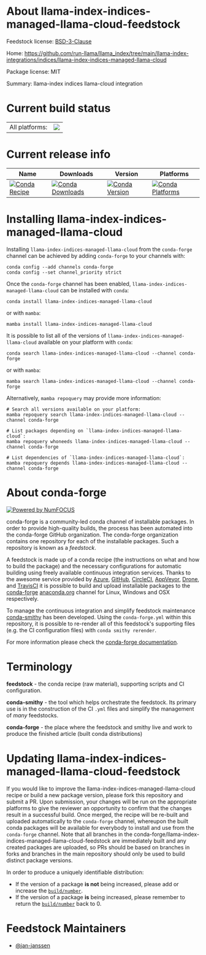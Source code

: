 About llama-index-indices-managed-llama-cloud-feedstock
=======================================================

Feedstock license: [BSD-3-Clause](https://github.com/conda-forge/llama-index-indices-managed-llama-cloud-feedstock/blob/main/LICENSE.txt)

Home: https://github.com/run-llama/llama_index/tree/main/llama-index-integrations/indices/llama-index-indices-managed-llama-cloud

Package license: MIT

Summary: llama-index indices llama-cloud integration

Current build status
====================


<table><tr><td>All platforms:</td>
    <td>
      <a href="https://dev.azure.com/conda-forge/feedstock-builds/_build/latest?definitionId=22091&branchName=main">
        <img src="https://dev.azure.com/conda-forge/feedstock-builds/_apis/build/status/llama-index-indices-managed-llama-cloud-feedstock?branchName=main">
      </a>
    </td>
  </tr>
</table>

Current release info
====================

| Name | Downloads | Version | Platforms |
| --- | --- | --- | --- |
| [![Conda Recipe](https://img.shields.io/badge/recipe-llama--index--indices--managed--llama--cloud-green.svg)](https://anaconda.org/conda-forge/llama-index-indices-managed-llama-cloud) | [![Conda Downloads](https://img.shields.io/conda/dn/conda-forge/llama-index-indices-managed-llama-cloud.svg)](https://anaconda.org/conda-forge/llama-index-indices-managed-llama-cloud) | [![Conda Version](https://img.shields.io/conda/vn/conda-forge/llama-index-indices-managed-llama-cloud.svg)](https://anaconda.org/conda-forge/llama-index-indices-managed-llama-cloud) | [![Conda Platforms](https://img.shields.io/conda/pn/conda-forge/llama-index-indices-managed-llama-cloud.svg)](https://anaconda.org/conda-forge/llama-index-indices-managed-llama-cloud) |

Installing llama-index-indices-managed-llama-cloud
==================================================

Installing `llama-index-indices-managed-llama-cloud` from the `conda-forge` channel can be achieved by adding `conda-forge` to your channels with:

```
conda config --add channels conda-forge
conda config --set channel_priority strict
```

Once the `conda-forge` channel has been enabled, `llama-index-indices-managed-llama-cloud` can be installed with `conda`:

```
conda install llama-index-indices-managed-llama-cloud
```

or with `mamba`:

```
mamba install llama-index-indices-managed-llama-cloud
```

It is possible to list all of the versions of `llama-index-indices-managed-llama-cloud` available on your platform with `conda`:

```
conda search llama-index-indices-managed-llama-cloud --channel conda-forge
```

or with `mamba`:

```
mamba search llama-index-indices-managed-llama-cloud --channel conda-forge
```

Alternatively, `mamba repoquery` may provide more information:

```
# Search all versions available on your platform:
mamba repoquery search llama-index-indices-managed-llama-cloud --channel conda-forge

# List packages depending on `llama-index-indices-managed-llama-cloud`:
mamba repoquery whoneeds llama-index-indices-managed-llama-cloud --channel conda-forge

# List dependencies of `llama-index-indices-managed-llama-cloud`:
mamba repoquery depends llama-index-indices-managed-llama-cloud --channel conda-forge
```


About conda-forge
=================

[![Powered by
NumFOCUS](https://img.shields.io/badge/powered%20by-NumFOCUS-orange.svg?style=flat&colorA=E1523D&colorB=007D8A)](https://numfocus.org)

conda-forge is a community-led conda channel of installable packages.
In order to provide high-quality builds, the process has been automated into the
conda-forge GitHub organization. The conda-forge organization contains one repository
for each of the installable packages. Such a repository is known as a *feedstock*.

A feedstock is made up of a conda recipe (the instructions on what and how to build
the package) and the necessary configurations for automatic building using freely
available continuous integration services. Thanks to the awesome service provided by
[Azure](https://azure.microsoft.com/en-us/services/devops/), [GitHub](https://github.com/),
[CircleCI](https://circleci.com/), [AppVeyor](https://www.appveyor.com/),
[Drone](https://cloud.drone.io/welcome), and [TravisCI](https://travis-ci.com/)
it is possible to build and upload installable packages to the
[conda-forge](https://anaconda.org/conda-forge) [anaconda.org](https://anaconda.org/)
channel for Linux, Windows and OSX respectively.

To manage the continuous integration and simplify feedstock maintenance
[conda-smithy](https://github.com/conda-forge/conda-smithy) has been developed.
Using the ``conda-forge.yml`` within this repository, it is possible to re-render all of
this feedstock's supporting files (e.g. the CI configuration files) with ``conda smithy rerender``.

For more information please check the [conda-forge documentation](https://conda-forge.org/docs/).

Terminology
===========

**feedstock** - the conda recipe (raw material), supporting scripts and CI configuration.

**conda-smithy** - the tool which helps orchestrate the feedstock.
                   Its primary use is in the construction of the CI ``.yml`` files
                   and simplify the management of *many* feedstocks.

**conda-forge** - the place where the feedstock and smithy live and work to
                  produce the finished article (built conda distributions)


Updating llama-index-indices-managed-llama-cloud-feedstock
==========================================================

If you would like to improve the llama-index-indices-managed-llama-cloud recipe or build a new
package version, please fork this repository and submit a PR. Upon submission,
your changes will be run on the appropriate platforms to give the reviewer an
opportunity to confirm that the changes result in a successful build. Once
merged, the recipe will be re-built and uploaded automatically to the
`conda-forge` channel, whereupon the built conda packages will be available for
everybody to install and use from the `conda-forge` channel.
Note that all branches in the conda-forge/llama-index-indices-managed-llama-cloud-feedstock are
immediately built and any created packages are uploaded, so PRs should be based
on branches in forks and branches in the main repository should only be used to
build distinct package versions.

In order to produce a uniquely identifiable distribution:
 * If the version of a package **is not** being increased, please add or increase
   the [``build/number``](https://docs.conda.io/projects/conda-build/en/latest/resources/define-metadata.html#build-number-and-string).
 * If the version of a package **is** being increased, please remember to return
   the [``build/number``](https://docs.conda.io/projects/conda-build/en/latest/resources/define-metadata.html#build-number-and-string)
   back to 0.

Feedstock Maintainers
=====================

* [@jan-janssen](https://github.com/jan-janssen/)

